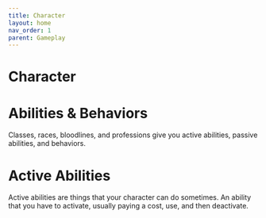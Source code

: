 ```yaml
---
title: Character
layout: home
nav_order: 1
parent: Gameplay
---
```


# Character

# Abilities & Behaviors
Classes, races, bloodlines, and professions give you active abilities, passive abilities, and behaviors.

# Active Abilities
Active abilities are things that your character can do sometimes.  An ability that you have to activate, usually paying a cost, use, and then deactivate.  